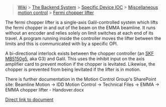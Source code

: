 > [Wiki](Home) > [The Backend System](The-Backend-System) > [Specific Device IOC](Specific-Device-IOC) > [Miscellaneous motion control](Miscellaneous-Motion-Control) > [Fermi chopper lifter](Fermi-Chopper-Lifter)

The fermi chopper lifter is a single-axis Galil-controlled system which lifts the fermi chopper in and out of the beam on the EMMA beamline.  It runs without an encoder and relies solely on limit switches at each end of its travel.  A program running inside the controller moves the lifter between the limits and this is communicated with by a specific OPI.

A bi-directional interlock exists between the chopper controller (an [SKF MB5150g5](https://github.com/ISISComputingGroup/ibex_developers_manual/wiki/SKF-MB4150g5-Disk-Chopper-Controllers), aka G3) and Galil.  This uses the inhibit input on the axis amplifier card to prevent motion if the chopper is levitated.  Likewise, the chopper is prevented from being levitated if the lifter is in motion.

There is further documentation in the Motion Control Group's SharePoint site: Beamline Motion -> IDD Motion Control -> Technical Files -> EMMA -> EMMA chopper lifter - Handover.docx

[Direct link to document](http://www.facilities.rl.ac.uk/isis/Motion/TestDocuments/EMMA%20chopper%20lifter%20-%20Handover.docx
)
